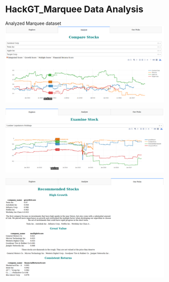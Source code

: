 # HackGT_Marquee Data Analysis
Analyzed Marquee dataset
![Compare Stocks](https://github.com/SannapaneniBharadwaj/HackGT_StockAnalysis/blob/master/Images/GS_Analyze.png)

![Examine Stocks](https://github.com/SannapaneniBharadwaj/HackGT_StockAnalysis/blob/master/Images/GS_Explore.png)

![Recommend Stocks](https://github.com/SannapaneniBharadwaj/HackGT_StockAnalysis/blob/master/Images/GS_Recommendation.png)

